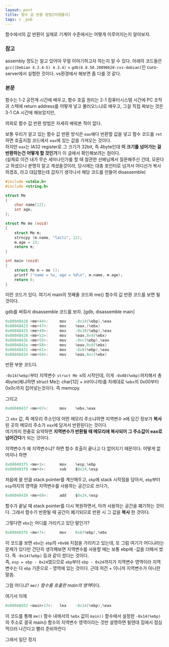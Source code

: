 ```yaml
---
layout: post
title: 함수 값 반환 방법[어셈블리]
tags: c _pub
---
```


함수에서의 값 반환이 실제로 기계어 수준에서는 어떻게 이루어지는지 알아보자.

### 참고 ###

assembly 정도는 알고 있어야 무얼 이야기하고자 하는지 알 수 있다.
아래의 코드들은 `gcc((Debian 4.3.4-5) 4.3.4)` + `gdb(6.8.50.20090628-cvs-debian)`인 curs-server에서 실험한 것이다.
vs환경에서 해보면 좀 다를 것 같다.

### 본문 ###

함수는 1-2 공전계 시간에 배우고, 함수 호출 원리는 2-1 컴퓨터시스템 시간에 PC 조작과 스택에 return address를 어떻게 넣고 불러오느냐로 배우고, 그걸 직접 짜보는 것은 3-1 CA 시간에 해보았지만,

의외로 함수 값 반환 방법은 자세히 배워본 적이 없다.

보통 우리가 알고 있는 함수 값 반환 방식은 `eax`에다 반환할 값을 넣고 함수 코드를 `ret`하면 호출지점 코드에서 `eax`에 있는 값을 가져오는 것이다.  
하지만 `eax`는 IA32 register로 그 크기가 32bit, 즉 4byte인데 **이 크기를 넘어가는 걸 반환하는건 어떻게 할 것인가**가 이 글에서 확인해보려는 점이다.  
(실제로 이건 내가 무슨 세미나인가를 할 때 참관한 선배님께서 질문해주신 건데, 모른다고 하셨으나 분명히 알고 계셨을것이라, 당시에는 대충 포인터로 넘겨서 어디선가 복사하겠죠, 라고 대답했는데 갑자기 생각나서 해당 코드를 만들어 disassemble)

```c
#include <stdio.h>
#include <string.h>

struct Me
{
    char name[12];
    int age;
};

struct Me me (void)
{
    struct Me m;
    strncpy (m.name, "lacti", 12);
    m.age = 23;
    return m;
}

int main (void)
{
    struct Me m = me ();
    printf ("name = %s, age = %d\n", m.name, m.age);
    return 0;
}
```

이런 코드가 있다.
여기서 main의 첫째줄 코드와 me() 함수의 값 반환 코드를 보면 될것이다.

gdb를 써줘서 disassemble 코드를 보자. [gdb, disassemble main]

```c
0x08048420 <me+44>:     mov    -0x14(%ebp),%eax
0x08048423 <me+47>:     mov    %eax,(%ebx)
0x08048425 <me+49>:     mov    -0x10(%ebp),%eax
0x08048428 <me+52>:     mov    %eax,0x4(%ebx)
0x0804842b <me+55>:     mov    -0xc(%ebp),%eax
0x0804842e <me+58>:     mov    %eax,0x8(%ebx)
0x08048431 <me+61>:     mov    -0x8(%ebp),%eax
0x08048434 <me+64>:     mov    %eax,0xc(%ebx)
```

반환 부분 코드다.

`-0x14(%ebp)`부터 지역변수 `struct Me m`의 시작인데, 이게 `-0x08(%ebp)`까지해서 총 4byte(왜냐하면 struct Me는 char[12] + int이니까)를 차례대로 `%ebx`의 0x00부터 0x0c까지 집어넣는것이다.
즉 memcpy.

그리고 

```c
0x08048437 <me+67>:     mov    %ebx,%eax
```

그 `ebx` 값, 즉 메모리 주소인데 어떤 메모리 주소냐하면 지역변수 `m`에 담긴 정보가 **복사**된 곳의 메모리 주소가 `eax`에 담겨서 반환된다는 것이다.  
여기까지 한줄로 요약하면 **지역변수가 반환될 때 메모리에 복사되어 그 주소값이 eax로 넘어간다**가 되는 것이다.

지역변수가 왜 지역변수냐? 하면 함수 호출이 끝나고 다 없어지기 때문이다. 어떻게 없어지나 하면

```c
0x080483f5 <me+1>:      mov    %esp,%ebp
0x080483f8 <me+4>:      sub    $0x24,%esp
```

처음에 쓸 만큼 stack pointer를 계산해두고, `ebp`에 stack 시작점을 담아서, `ebp`부터 `esp`까지의 영역을 지역변수를 사용하는 공간으로 쓰다가,

```c
0x08048439 <me+69>:     add    $0x24,%esp
```

함수가 끝날 때 stack pointer를 다시 복원하면서, 아까 사용하는 공간을 폐기하는 것이다. 그래서 함수가 반환될 때 공간이 폐기되므로 반환 시 그 값을 **복사** 한 것이다.

그렇다면 `ebx`는 어디를 가리키고 있단 말인가?

```c
0x080483fb <me+7>:      mov    0x8(%ebp),%ebx
```

이 코드를 보면 `ebx`는 `ebp`의 `+0x08` 지점을 가리키고 있는데, 또 그럼 여기가 어디냐라는 문제가 있다만 간단히 생각해보면
지역변수를 사용할 때는 보통 ebp에 -값을 더해서 썼다. 즉 `-0x14(%ebp)` 등과 같이 썼다는 것이다.  
즉, `esp = ebp - 0x24`였으므로 `ebp`부터 `ebp - 0x24`까지가 지역변수 영역이라 지역변수는 다 `ebp` 기준으로 - 영역에 있는 것이다. 근데 저건 + 이니까 지역변수가 아니란 말씀.

그럼 어디냐? *`me()` 함수를 호출한 main의 영역*이다.

여기서 이제

```c
0x08048452 <main+17>:   lea    -0x14(%ebp),%eax
```

이 코드를 통해
`me()` 함수 내에서의 `%ebx` 값이 `main()` 함수에서 설정한 `-0x14(%ebp)`의 주소로 결국 main() 함수의 지역변수 영역이라는 것만 설명하면 될텐데 집에서 점심먹으러 나간다고 빨리 준비하란다

그래서 일단 정지
